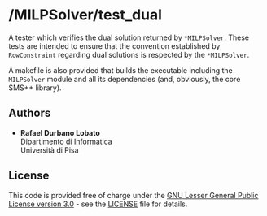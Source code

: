 # /MILPSolver/test_dual

A tester which verifies the dual solution returned by `*MILPSolver`.
These tests are intended to ensure that the convention established by
`RowConstraint` regarding dual solutions is respected by the
`*MILPSolver`.

A makefile is also provided that builds the executable including the
`MILPSolver` module and all its dependencies (and, obviously, the 
core SMS++ library).


## Authors

- **Rafael Durbano Lobato**  
  Dipartimento di Informatica  
  Università di Pisa


## License

This code is provided free of charge under the [GNU Lesser General Public
License version 3.0](https://opensource.org/licenses/lgpl-3.0.html) -
see the [LICENSE](../LICENSE) file for details.
